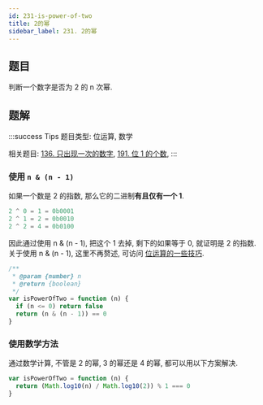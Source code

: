 ```yaml
---
id: 231-is-power-of-two
title: 2的幂
sidebar_label: 231. 2的幂
---
```


## 题目

判断一个数字是否为 2 的 n 次幂.

## 题解

:::success Tips
题目类型: 位运算, 数学

相关题目: [136. 只出现一次的数字](./136-single-number), [191. 位 1 的个数](./191-hamming-weight),
:::

### 使用 `n & (n - 1)`

如果一个数是 2 的指数, 那么它的二进制**有且仅有一个 1**.

```js
2 ^ 0 = 1 = 0b0001
2 ^ 1 = 2 = 0b0010
2 ^ 2 = 4 = 0b0100
```

因此通过使用 n & (n - 1), 把这个 1 去掉, 剩下的如果等于 0, 就证明是 2 的指数. 关于使用 n & (n - 1), 这里不再赘述, 可访问 [位运算的一些技巧](/algorithm-design/bit-manipulation/bit-manipulation#n--n---1).

```js
/**
 * @param {number} n
 * @return {boolean}
 */
var isPowerOfTwo = function (n) {
  if (n <= 0) return false
  return (n & (n - 1)) == 0
}
```

### 使用数学方法

通过数学计算, 不管是 2 的幂, 3 的幂还是 4 的幂, 都可以用以下方案解决.

```js
var isPowerOfTwo = function (n) {
  return (Math.log10(n) / Math.log10(2)) % 1 === 0
}
```
